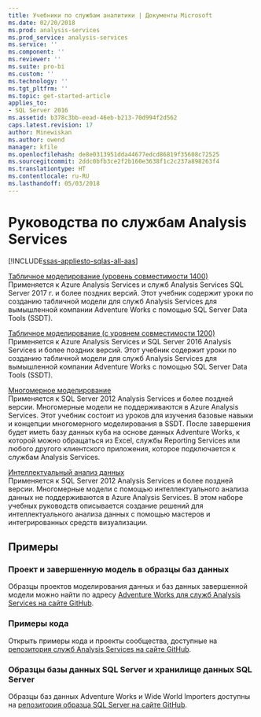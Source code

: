 ```yaml
---
title: Учебники по службам аналитики | Документы Microsoft
ms.date: 02/20/2018
ms.prod: analysis-services
ms.prod_service: analysis-services
ms.service: ''
ms.component: ''
ms.reviewer: ''
ms.suite: pro-bi
ms.custom: ''
ms.technology: ''
ms.tgt_pltfrm: ''
ms.topic: get-started-article
applies_to:
- SQL Server 2016
ms.assetid: b378c3bb-eead-46eb-b213-70d994f2d562
caps.latest.revision: 17
author: Minewiskan
ms.author: owend
manager: kfile
ms.openlocfilehash: de8e0313951dda44677edcd86819f35608c72525
ms.sourcegitcommit: 2ddc0bfb3ce2f2b160e3638f1c2c237a898263f4
ms.translationtype: HT
ms.contentlocale: ru-RU
ms.lasthandoff: 05/03/2018
---
```

# <a name="analysis-services-tutorials"></a>Руководства по службам Analysis Services
[!INCLUDE[ssas-appliesto-sqlas-all-aas](../includes/ssas-appliesto-sqlas-all-aas.md)]

[Табличное моделирование (уровень совместимости 1400)](tutorial-tabular-1400/as-adventure-works-tutorial.md)   
Применяется к Azure Analysis Services и служб Analysis Services SQL Server 2017 г. и более поздних версий. Этот учебник содержит уроки по созданию табличной модели для служб Analysis Services для вымышленной компании Adventure Works с помощью SQL Server Data Tools (SSDT). 

[Табличное моделирование (с уровнем совместимости 1200)](../analysis-services/tabular-modeling-adventure-works-tutorial.md)  
Применяется к Azure Analysis Services и SQL Server 2016 Analysis Services и более поздних версий. Этот учебник содержит уроки по созданию табличной модели для служб Analysis Services для вымышленной компании Adventure Works с помощью SQL Server Data Tools (SSDT).  
  
[Многомерное моделирование](../analysis-services/multidimensional-modeling-adventure-works-tutorial.md)  
Применяется к SQL Server 2012 Analysis Services и более поздней версии. Многомерные модели не поддерживаются в Azure Analysis Services. Этот учебник состоит из уроков для изучения базовые навыки и концепции многомерного моделирования в SSDT. После завершения будет иметь базу данных куба на основе данных Adventure Works, к которой можно обращаться из Excel, службы Reporting Services или любого другого клиентского приложения, которое подключается к службам Analysis Services.  
  
[Интеллектуальный анализ данных](../analysis-services/data-mining-tutorials-analysis-services.md)  
Применяется к SQL Server 2012 Analysis Services и более поздней версии. Многомерные модели с помощью интеллектуального анализа данных не поддерживаются в Azure Analysis Services. В этом наборе учебных руководств описывается создание решений для интеллектуального анализа данных с помощью мастеров и интегрированных средств визуализации.  
  
  
## <a name="samples"></a>Примеры 
### <a name="project-and-completed-model-database-samples"></a>Проект и завершенную модель в образцы баз данных
Образцы проектов моделирования данных и баз данных завершенной модели можно найти по адресу [Adventure Works для служб Analysis Services на сайте GitHub](https://github.com/Microsoft/sql-server-samples/releases/tag/adventureworks-analysis-services).

### <a name="code-samples"></a>Примеры кода
Открыть примеры кода и проекты сообщества, доступные на [репозитория служб Analysis Services на сайте GitHub](https://github.com/Microsoft/Analysis-Services).

### <a name="sql-server-database-and-sql-server-data-warehouse-samples"></a>Образцы базы данных SQL Server и хранилище данных SQL Server  
Образцы баз данных Adventure Works и Wide World Importers доступны на [репозитория образца SQL Server на сайте GitHub](https://github.com/Microsoft/sql-server-samples).
  
  
  
